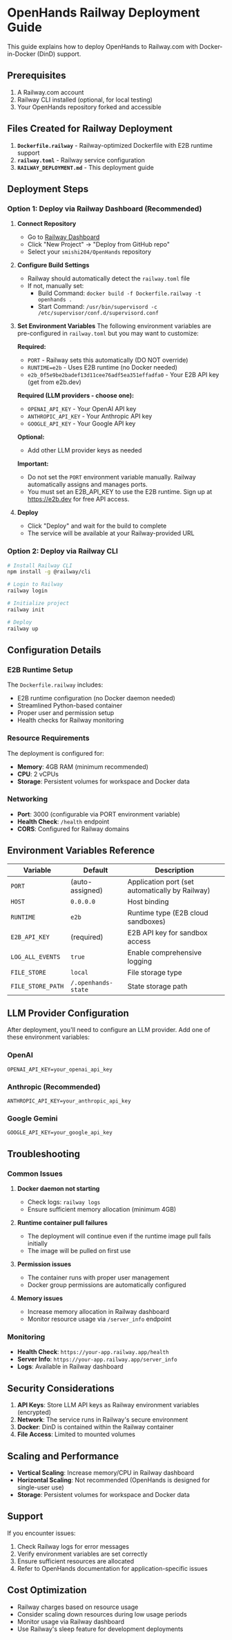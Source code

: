 # OpenHands Railway Deployment Guide

This guide explains how to deploy OpenHands to Railway.com with Docker-in-Docker (DinD) support.

## Prerequisites

1. A Railway.com account
2. Railway CLI installed (optional, for local testing)
3. Your OpenHands repository forked and accessible

## Files Created for Railway Deployment

1. **`Dockerfile.railway`** - Railway-optimized Dockerfile with E2B runtime support
2. **`railway.toml`** - Railway service configuration
3. **`RAILWAY_DEPLOYMENT.md`** - This deployment guide

## Deployment Steps

### Option 1: Deploy via Railway Dashboard (Recommended)

1. **Connect Repository**
   - Go to [Railway Dashboard](https://railway.app/dashboard)
   - Click "New Project" → "Deploy from GitHub repo"
   - Select your `smishi204/OpenHands` repository

2. **Configure Build Settings**
   - Railway should automatically detect the `railway.toml` file
   - If not, manually set:
     - Build Command: `docker build -f Dockerfile.railway -t openhands .`
     - Start Command: `/usr/bin/supervisord -c /etc/supervisor/conf.d/supervisord.conf`

3. **Set Environment Variables**
   The following environment variables are pre-configured in `railway.toml` but you may want to customize:

   **Required:**
   - `PORT` - Railway sets this automatically (DO NOT override)
   - `RUNTIME=e2b` - Uses E2B runtime (no Docker needed)
   - `e2b_0f5e9be2badef13d11cee76adf5ea351effadfa0` - Your E2B API key (get from e2b.dev)

   **Required (LLM providers - choose one):**
   - `OPENAI_API_KEY` - Your OpenAI API key
   - `ANTHROPIC_API_KEY` - Your Anthropic API key  
   - `GOOGLE_API_KEY` - Your Google API key

   **Optional:**
   - Add other LLM provider keys as needed

   **Important:** 
   - Do not set the `PORT` environment variable manually. Railway automatically assigns and manages ports.
   - You must set an E2B_API_KEY to use the E2B runtime. Sign up at https://e2b.dev for free API access.

4. **Deploy**
   - Click "Deploy" and wait for the build to complete
   - The service will be available at your Railway-provided URL

### Option 2: Deploy via Railway CLI

```bash
# Install Railway CLI
npm install -g @railway/cli

# Login to Railway
railway login

# Initialize project
railway init

# Deploy
railway up
```

## Configuration Details

### E2B Runtime Setup

The `Dockerfile.railway` includes:
- E2B runtime configuration (no Docker daemon needed)
- Streamlined Python-based container
- Proper user and permission setup
- Health checks for Railway monitoring

### Resource Requirements

The deployment is configured for:
- **Memory**: 4GB RAM (minimum recommended)
- **CPU**: 2 vCPUs
- **Storage**: Persistent volumes for workspace and Docker data

### Networking

- **Port**: 3000 (configurable via PORT environment variable)
- **Health Check**: `/health` endpoint
- **CORS**: Configured for Railway domains

## Environment Variables Reference

| Variable | Default | Description |
|----------|---------|-------------|
| `PORT` | (auto-assigned) | Application port (set automatically by Railway) |
| `HOST` | `0.0.0.0` | Host binding |
| `RUNTIME` | `e2b` | Runtime type (E2B cloud sandboxes) |
| `E2B_API_KEY` | (required) | E2B API key for sandbox access |
| `LOG_ALL_EVENTS` | `true` | Enable comprehensive logging |
| `FILE_STORE` | `local` | File storage type |
| `FILE_STORE_PATH` | `/.openhands-state` | State storage path |

## LLM Provider Configuration

After deployment, you'll need to configure an LLM provider. Add one of these environment variables:

### OpenAI
```
OPENAI_API_KEY=your_openai_api_key
```

### Anthropic (Recommended)
```
ANTHROPIC_API_KEY=your_anthropic_api_key
```

### Google Gemini
```
GOOGLE_API_KEY=your_google_api_key
```

## Troubleshooting

### Common Issues

1. **Docker daemon not starting**
   - Check logs: `railway logs`
   - Ensure sufficient memory allocation (minimum 4GB)

2. **Runtime container pull failures**
   - The deployment will continue even if the runtime image pull fails initially
   - The image will be pulled on first use

3. **Permission issues**
   - The container runs with proper user management
   - Docker group permissions are automatically configured

4. **Memory issues**
   - Increase memory allocation in Railway dashboard
   - Monitor resource usage via `/server_info` endpoint

### Monitoring

- **Health Check**: `https://your-app.railway.app/health`
- **Server Info**: `https://your-app.railway.app/server_info`
- **Logs**: Available in Railway dashboard

## Security Considerations

1. **API Keys**: Store LLM API keys as Railway environment variables (encrypted)
2. **Network**: The service runs in Railway's secure environment
3. **Docker**: DinD is contained within the Railway container
4. **File Access**: Limited to mounted volumes

## Scaling and Performance

- **Vertical Scaling**: Increase memory/CPU in Railway dashboard
- **Horizontal Scaling**: Not recommended (OpenHands is designed for single-user use)
- **Storage**: Persistent volumes for workspace and Docker data

## Support

If you encounter issues:
1. Check Railway logs for error messages
2. Verify environment variables are set correctly
3. Ensure sufficient resources are allocated
4. Refer to OpenHands documentation for application-specific issues

## Cost Optimization

- Railway charges based on resource usage
- Consider scaling down resources during low usage periods
- Monitor usage via Railway dashboard
- Use Railway's sleep feature for development deployments
